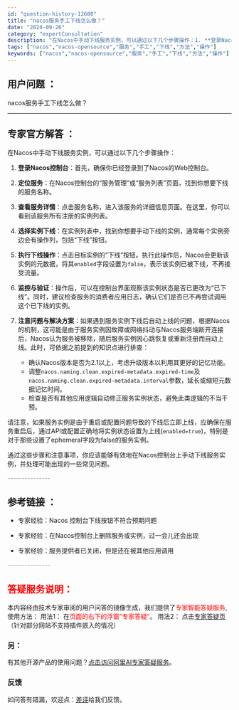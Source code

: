 ```yaml
---
id: "question-history-12680"
title: "nacos服务手工下线怎么做？"
date: "2024-09-26"
category: "expertConsultation"
description: "在Nacos中手动下线服务实例，可以通过以下几个步骤操作：1. **登录Nacos控制台**：首先，确保你已经登录到了Nacos的Web控制台。2. **定位服务**：在Nacos控制台的“服务管理”或“服务列表”页面，找到你想要下线的服务名称。3. **查看服务详情**：点击服务名称，进入该服务的"
tags: ["nacos","nacos-opensource","服务","手工","下线","方法","操作"]
keywords: ["nacos","nacos-opensource","服务","手工","下线","方法","操作"]
---
```


## 用户问题 ： 
 nacos服务手工下线怎么做？  

---------------
## 专家官方解答 ：

在Nacos中手动下线服务实例，可以通过以下几个步骤操作：

1. **登录Nacos控制台**：首先，确保你已经登录到了Nacos的Web控制台。

2. **定位服务**：在Nacos控制台的“服务管理”或“服务列表”页面，找到你想要下线的服务名称。

3. **查看服务详情**：点击服务名称，进入该服务的详细信息页面。在这里，你可以看到该服务所有注册的实例列表。

4. **选择实例下线**：在实例列表中，找到你想要手动下线的实例，通常每个实例旁边会有操作列，包括“下线”按钮。

5. **执行下线操作**：点击目标实例的“下线”按钮。执行此操作后，Nacos会更新该实例的元数据，将其`enabled`字段设置为`false`，表示该实例已被下线，不再接受流量。

6. **监控与验证**：操作后，可以在控制台界面观察该实例状态是否已更改为“已下线”。同时，建议检查服务的消费者应用日志，确认它们是否已不再尝试调用这个已下线的实例。

7. **注意问题与解决方案**：如果遇到服务实例下线后自动上线的问题，根据Nacos的机制，这可能是由于服务实例因故障或网络抖动与Nacos服务端断开连接后，Nacos认为服务被移除，随后服务实例因心跳恢复或重新注册而自动上线。此时，可依据之前提到的知识点进行排查：
   - 确认Nacos版本是否为2.1以上，考虑升级版本以利用其更好的记忆功能。
   - 调整`nacos.naming.clean.expired-metadata.expired-time`及`nacos.naming.clean.expired-metadata.interval`参数，延长或缩短元数据记忆时间。
   - 检查是否有其他应用逻辑自动修正服务实例状态，避免此类逻辑的不当干预。

请注意，如果服务实例是由于重启或配置问题导致的下线后立即上线，应确保在服务重启后，通过API或配置正确地将实例状态设置为上线(`enabled=true`)，特别是对于那些设置了ephemeral字段为false的服务实例。

通过这些步骤和注意事项，你应该能够有效地在Nacos控制台上手动下线服务实例，并处理可能出现的一些常见问题。


<font color="#949494">---------------</font> 


## 参考链接 ：

* 专家经验：Nacos 控制台下线按钮不符合预期问题 
 
 * 专家经验：在Nacos控制台上删除服务或实例，过一会儿还会出现 
 
 * 专家经验：服务提供者已关闭，但是还在被其他应用调用 


 <font color="#949494">---------------</font> 
 


## <font color="#FF0000">答疑服务说明：</font> 

本内容经由技术专家审阅的用户问答的镜像生成，我们提供了<font color="#FF0000">专家智能答疑服务</font>,使用方法：
用法1： 在<font color="#FF0000">页面的右下的浮窗”专家答疑“</font>。
用法2： 点击[专家答疑页](https://answer.opensource.alibaba.com/docs/intro)（针对部分网站不支持插件嵌入的情况）
### 另：


有其他开源产品的使用问题？[点击访问阿里AI专家答疑服务](https://answer.opensource.alibaba.com/docs/intro)。
### 反馈
如问答有错漏，欢迎点：[差评](https://ai.nacos.io/user/feedbackByEnhancerGradePOJOID?enhancerGradePOJOId=13849)给我们反馈。
